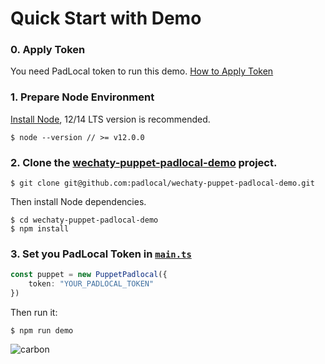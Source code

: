 # Quick Start with Demo
### 0. Apply Token
You need PadLocal token to run this demo. [How to Apply Token](https://github.com/padlocal/wechaty-puppet-padlocal/wiki/How-to-Apply-Token)

### 1. Prepare Node Environment
[Install Node](https://nodejs.org/), 12/14 LTS version is recommended.
```
$ node --version // >= v12.0.0
``` 
### 2. Clone the [wechaty-puppet-padlocal-demo](https://github.com/padlocal/wechaty-puppet-padlocal-demo) project.

```
$ git clone git@github.com:padlocal/wechaty-puppet-padlocal-demo.git
```
Then install Node dependencies.
```
$ cd wechaty-puppet-padlocal-demo
$ npm install
``` 

### 3. Set you PadLocal Token in [`main.ts`](https://github.com/padlocal/wechaty-puppet-padlocal-demo/blob/master/main.ts)
```ts
const puppet = new PuppetPadlocal({
    token: "YOUR_PADLOCAL_TOKEN"
})
```
Then run it:
```
$ npm run demo
```
![carbon](https://user-images.githubusercontent.com/64943823/117439626-a6cde080-af65-11eb-85a5-815aa422b5c5.png)
